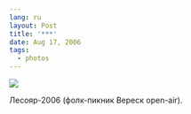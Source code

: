 ```yaml
---
lang: ru
layout: Post
title: '***'
date: Aug 17, 2006
tags:
  - photos
---
```


![](http://wow.sapegin.me/422E3O1u3r0p/Sapegin-Artem-20D-2006-08-13-235-3583.jpg)

Лесояр-2006 (фолк-пикник Вереск open-air).
